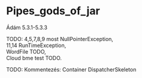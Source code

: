 # Pipes_gods_of_jar

Ádám 5.3.1-5.3.3 

TODO:
4,5,7,8,9 most NullPointerException,    
11,14 RunTimeException,  
WordFile TODO,  
Cloud bme test TODO.

TODO:
Kommentezés:
    Container
    DispatcherSkeleton
